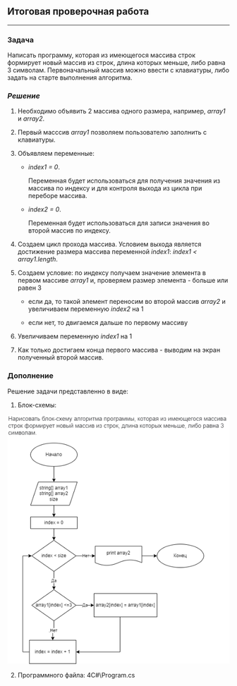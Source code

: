 ## **Итоговая проверочная работа**
___
### **Задача**
Написать программу, которая из имеющегося массива строк формирует новый массив из строк, длина которых меньше, либо равна 3 символам. Первоначальный массив можно ввести с клавиатуры, либо задать на старте выполнения алгоритма.

### ***Решение***
1. Необходимо объявить 2 массива одного размера, например, *array1* и *array2*.
2. Первый маcссив *array1* позволяем пользователю заполнить с клавиатуры.
3. Объявляем переменные:
    * *index1 = 0*.
    
        Переменная будет использоваться для получения значения из массива по индексу и для контроля выхода из цикла при переборе массива.
    * *index2 = 0*.
    
        Переменная будет использоваться для записи значения во второй массив по индексу.
4. Создаем цикл прохода массива. Условием выхода является достижение размера массива переменной *index1*: *index1 < array1.length*.
5. Создаем условие: по индексу получаем значение элемента в первом массиве *array1* и, проверяем размер элемента - больше или равен 3

    * если да, то такой элемент переносим во второй массив *array2* и увеличиваем переменную *index2* на 1

    * если нет, то двигаемся дальше по первому массиву
6. Увеличиваем переменную *index1* на 1
7. Как только достигаем конца первого массива - выводим на экран полученный второй массив.

### **Дополнение**
Решение задачи представленно в виде:
1. Блок-схемы:

 !["Файл 2Flowchart\Bl_Diag.png"](2Flowchart\Bl_Diag.png)


2. Программного файла: 4C#\Program.cs